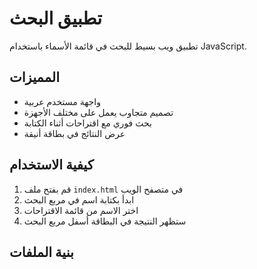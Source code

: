 # تطبيق البحث

تطبيق ويب بسيط للبحث في قائمة الأسماء باستخدام JavaScript.

## المميزات

- واجهة مستخدم عربية
- تصميم متجاوب يعمل على مختلف الأجهزة
- بحث فوري مع اقتراحات أثناء الكتابة
- عرض النتائج في بطاقة أنيقة

## كيفية الاستخدام

1. قم بفتح ملف `index.html` في متصفح الويب
2. ابدأ بكتابة اسم في مربع البحث
3. اختر الاسم من قائمة الاقتراحات
4. ستظهر النتيجة في البطاقة أسفل مربع البحث

## بنية الملفات
